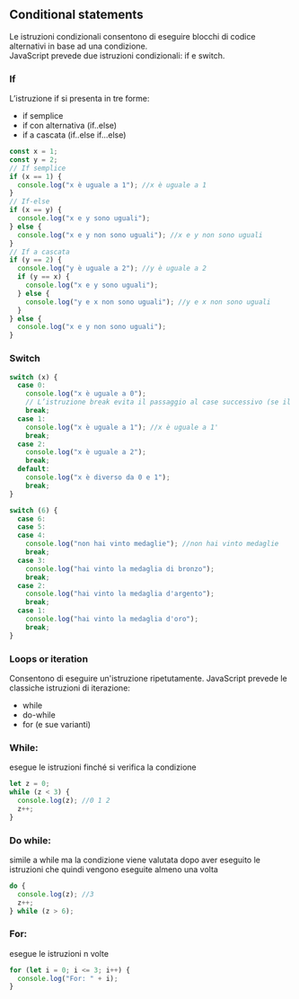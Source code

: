 ## Conditional statements

Le istruzioni condizionali consentono di eseguire blocchi di codice alternativi in base ad una condizione.  
JavaScript prevede due istruzioni condizionali: if e switch.

### If

L’istruzione if si presenta in tre forme:

- if semplice
- if con alternativa (if..else)
- if a cascata (if..else if…else)

```javascript
const x = 1;
const y = 2;
// If semplice
if (x == 1) {
  console.log("x è uguale a 1"); //x è uguale a 1
}
// If-else
if (x == y) {
  console.log("x e y sono uguali");
} else {
  console.log("x e y non sono uguali"); //x e y non sono uguali
}
// If a cascata
if (y == 2) {
  console.log("y è uguale a 2"); //y è uguale a 2
  if (y == x) {
    console.log("x e y sono uguali");
  } else {
    console.log("y e x non sono uguali"); //y e x non sono uguali
  }
} else {
  console.log("x e y non sono uguali");
}
```

### Switch

```javascript
switch (x) {
  case 0:
    console.log("x è uguale a 0");
    // L’istruzione break evita il passaggio al case successivo (se il case si verifica)
    break;
  case 1:
    console.log("x è uguale a 1"); //x è uguale a 1'
    break;
  case 2:
    console.log("x è uguale a 2");
    break;
  default:
    console.log("x è diverso da 0 e 1");
    break;
}

switch (6) {
  case 6:
  case 5:
  case 4:
    console.log("non hai vinto medaglie"); //non hai vinto medaglie
    break;
  case 3:
    console.log("hai vinto la medaglia di bronzo");
    break;
  case 2:
    console.log("hai vinto la medaglia d'argento");
    break;
  case 1:
    console.log("hai vinto la medaglia d'oro");
    break;
}
```

### Loops or iteration

Consentono di eseguire un'istruzione ripetutamente.
JavaScript prevede le classiche istruzioni di iterazione:

- while
- do-while
- for (e sue varianti)

### While:

esegue le istruzioni finché si verifica la condizione

```javascript
let z = 0;
while (z < 3) {
  console.log(z); //0 1 2
  z++;
}
```

### Do while:

simile a while ma la condizione viene valutata dopo aver eseguito le istruzioni che quindi vengono eseguite almeno una volta

```javascript
do {
  console.log(z); //3
  z++;
} while (z > 6);
```

### For:

esegue le istruzioni n volte

```javascript
for (let i = 0; i <= 3; i++) {
  console.log("For: " + i);
}
```
